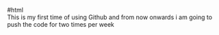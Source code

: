 #html 
<br>
This is my first time of using Github and from now onwards i am going to push the code for two times per week
